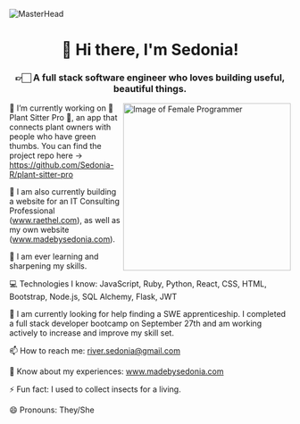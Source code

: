 ![MasterHead](https://media.licdn.com/dms/image/v2/D4D16AQF9hFu7M7j7Aw/profile-displaybackgroundimage-shrink_350_1400/profile-displaybackgroundimage-shrink_350_1400/0/1727884002633?e=1734566400&v=beta&t=gXsZ0U1dV7iACe21hRH6EokUw98mEl74Tdw34Xh2F38)
<h1 align="center">👋 Hi there, I'm Sedonia!</h1>
<h3 align="center">👉🏻 A full stack software engineer who loves building useful, beautiful things.</h3>
<img align="right" alt="Image of Female Programmer" width="300" src="https://i2.wp.com/mir-s3-cdn-cf.behance.net/project_modules/max_1200/4283b367578677.5b3e5c21edefc.gif">

🔭 I’m currently working on 🌿 Plant Sitter Pro 🌿, an app that connects plant owners with people who have green thumbs. You can find the project repo here -> https://github.com/Sedonia-R/plant-sitter-pro

🔭 I am also currently building a website for an IT Consulting Professional (www.raethel.com), as well as my own website (www.madebysedonia.com).

🌱 I am ever learning and sharpening my skills.

💻 Technologies I know: JavaScript, Ruby, Python, React, CSS, HTML, Bootstrap, Node.js, SQL Alchemy, Flask, JWT

🤝 I am currently looking for help finding a SWE apprenticeship. I completed a full stack developer bootcamp on September 27th and am working actively to increase and improve my skill set.

📫 How to reach me: river.sedonia@gmail.com

📄 Know about my experiences: www.madebysedonia.com

⚡ Fun fact: I used to collect insects for a living.

😄 Pronouns: They/She

<!--
**Sedonia-R/Sedonia-R** is a ✨ _special_ ✨ repository because its `README.md` (this file) appears on your GitHub profile.

Here are some ideas to get you started:

- 🔭 I’m currently working on ...
- 🌱 I’m currently learning ...
- 👯 I’m looking to collaborate on ...
- 🤔 I’m looking for help with ...
- 💬 Ask me about ...
- 📫 How to reach me: ...
- 😄 Pronouns: ...
- ⚡ Fun fact: ...
-->
